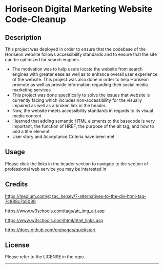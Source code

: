 # Horiseon Digital Marketing Website Code-Cleanup

## Description

This project was deployed in order to ensure that the codebase of the Horiseon website follows accessibility standards and to ensure that the site can be optimized for search engines 

- The motivation was to help users locate the website from search engines with greater ease as well as to enhance overall user experience of the website. This project was also done in order to help Horiseon promote as well as provide information regarding their social media marketing services
- This project was done specifically to solve the issues that website is currently facing which includes non-accessibility for the visually impaired as well as a broken link in the header. 
- Now, the website meets accessibility standards in regards to its visual media content
- I learned that adding semantic HTML elements to the basecode is very important, the function of HREF, the purpose of the alt tag, and how to add a title element
- User story and Acceptance Criteria have been met


## Usage

Please click the links in the header section to navigate to the section of professional web service you may be interested in

## Credits

https://medium.com/@zac_heisey/7-alternatives-to-the-div-html-tag-7c888c7b5036

https://www.w3schools.com/tags/att_img_alt.asp

https://www.w3schools.com/html/html_links.asp

https://docs.github.com/en/pages/quickstart



## License

Please refer to the LICENSE in the repo.

---